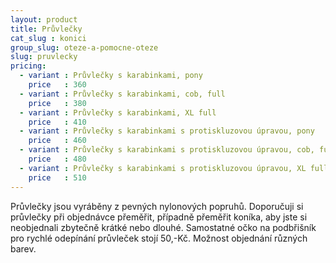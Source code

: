 ```yaml
---
layout: product
title: Průvlečky
cat_slug : konici
group_slug: oteze-a-pomocne-oteze
slug: pruvlecky
pricing:
  - variant : Průvlečky s karabinkami, pony
    price   : 360
  - variant : Průvlečky s karabinkami, cob, full
    price   : 380
  - variant : Průvlečky s karabinkami, XL full
    price   : 410
  - variant : Průvlečky s karabinkami s protiskluzovou úpravou, pony
    price   : 460
  - variant : Průvlečky s karabinkami s protiskluzovou úpravou, cob, full
    price   : 480
  - variant : Průvlečky s karabinkami s protiskluzovou úpravou, XL full
    price   : 510
---
```


Průvlečky jsou vyráběny z pevných nylonových popruhů.
Doporučuji si průvlečky při objednávce přeměřit, případně přeměřit koníka, aby jste si neobjednali zbytečně krátké nebo dlouhé.
Samostatné očko na podbřišník pro rychlé odepínání průvleček stojí 50,-Kč.
Možnost objednání různých barev.


